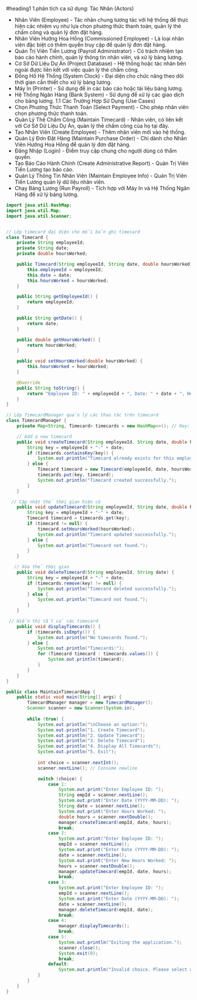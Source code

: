 #heading1
1.phân tích ca sử dụng:
Tác Nhân (Actors)
- Nhân Viên (Employee) - Tác nhân chung tương tác với hệ thống để thực hiện các nhiệm vụ như lựa chọn phương thức thanh toán, quản lý thẻ chấm công và quản lý đơn đặt hàng.
- Nhân Viên Hưởng Hoa Hồng (Commissioned Employee) - Là loại nhân viên đặc biệt có thêm quyền truy cập để quản lý đơn đặt hàng.
- Quản Trị Viên Tiền Lương (Payroll Administrator) - Có trách nhiệm tạo báo cáo hành chính, quản lý thông tin nhân viên, và xử lý bảng lương.
- Cơ Sở Dữ Liệu Dự Án (Project Database) - Hệ thống hoặc tác nhân bên ngoài được liên kết với việc quản lý thẻ chấm công.
- Đồng Hồ Hệ Thống (System Clock) - Đại diện cho chức năng theo dõi thời gian cần thiết cho xử lý bảng lương.
- Máy In (Printer) - Sử dụng để in các báo cáo hoặc tài liệu bảng lương.
- Hệ Thống Ngân Hàng (Bank System) - Sử dụng để xử lý các giao dịch cho bảng lương.
1.1 Các Trường Hợp Sử Dụng (Use Cases)
- Chọn Phương Thức Thanh Toán (Select Payment) - Cho phép nhân viên chọn phương thức thanh toán.
- Quản Lý Thẻ Chấm Công (Maintain Timecard) - Nhân viên, có liên kết với Cơ Sở Dữ Liệu Dự Án, quản lý thẻ chấm công của họ tại đây.
- Tạo Nhân Viên (Create Employee) - Thêm nhân viên mới vào hệ thống.
- Quản Lý Đơn Đặt Hàng (Maintain Purchase Order) - Chỉ dành cho Nhân Viên Hưởng Hoa Hồng để quản lý đơn đặt hàng.
- Đăng Nhập (Login) - Điểm truy cập chung cho người dùng có thẩm quyền.
- Tạo Báo Cáo Hành Chính (Create Administrative Report) - Quản Trị Viên Tiền Lương tạo báo cáo.
- Quản Lý Thông Tin Nhân Viên (Maintain Employee Info) - Quản Trị Viên Tiền Lương quản lý dữ liệu nhân viên.
- Chạy Bảng Lương (Run Payroll) - Tích hợp với Máy In và Hệ Thống Ngân Hàng để xử lý bảng lương.
  
```java
import java.util.HashMap;
import java.util.Map;
import java.util.Scanner;


// Lớp timecard đại diện cho mỗi bản ghi timecard
class Timecard {
    private String employeeId;
    private String date;
    private double hoursWorked;

    public Timecard(String employeeId, String date, double hoursWorked) {
        this.employeeId = employeeId;
        this.date = date;
        this.hoursWorked = hoursWorked;
    }

    public String getEmployeeId() {
        return employeeId;
    }

    public String getDate() {
        return date;
    }

    public double getHoursWorked() {
        return hoursWorked;
    }

    public void setHoursWorked(double hoursWorked) {
        this.hoursWorked = hoursWorked;
    }

    @Override
    public String toString() {
        return "Employee ID: " + employeeId + ", Date: " + date + ", Hours Worked: " + hoursWorked;
    }
}

// Lớp TimecardManager quản lý các thao tác trên timecard
class TimecardManager {
    private Map<String, Timecard> timecards = new HashMap<>(); // Key: employeeId + date

    // Add a new timecard
    public void createTimecard(String employeeId, String date, double hoursWorked) {
        String key = employeeId + "-" + date;
        if (timecards.containsKey(key)) {
            System.out.println("Timecard already exists for this employee on this date.");
        } else {
            Timecard timecard = new Timecard(employeeId, date, hoursWorked);
            timecards.put(key, timecard);
            System.out.println("Timecard created successfully.");
        }
    }

  // Cập nhật thẻ thời gian hiện có
    public void updateTimecard(String employeeId, String date, double hoursWorked) {
        String key = employeeId + "-" + date;
        Timecard timecard = timecards.get(key);
        if (timecard != null) {
            timecard.setHoursWorked(hoursWorked);
            System.out.println("Timecard updated successfully.");
        } else {
            System.out.println("Timecard not found.");
        }
    }

   // Xóa thẻ thời gian
    public void deleteTimecard(String employeeId, String date) {
        String key = employeeId + "-" + date;
        if (timecards.remove(key) != null) {
            System.out.println("Timecard deleted successfully.");
        } else {
            System.out.println("Timecard not found.");
        }
    }

 // Hiển thị tất cả các timecard
    public void displayTimecards() {
        if (timecards.isEmpty()) {
            System.out.println("No timecards found.");
        } else {
            System.out.println("Timecards:");
            for (Timecard timecard : timecards.values()) {
                System.out.println(timecard);
            }
        }
    }
}

public class MaintainTimecardApp {
    public static void main(String[] args) {
        TimecardManager manager = new TimecardManager();
        Scanner scanner = new Scanner(System.in);
        
        while (true) {
            System.out.println("\nChoose an option:");
            System.out.println("1. Create Timecard");
            System.out.println("2. Update Timecard");
            System.out.println("3. Delete Timecard");
            System.out.println("4. Display All Timecards");
            System.out.println("5. Exit");
            
            int choice = scanner.nextInt();
            scanner.nextLine(); // Consume newline

            switch (choice) {
                case 1:
                    System.out.print("Enter Employee ID: ");
                    String empId = scanner.nextLine();
                    System.out.print("Enter Date (YYYY-MM-DD): ");
                    String date = scanner.nextLine();
                    System.out.print("Enter Hours Worked: ");
                    double hours = scanner.nextDouble();
                    manager.createTimecard(empId, date, hours);
                    break;
                case 2:
                    System.out.print("Enter Employee ID: ");
                    empId = scanner.nextLine();
                    System.out.print("Enter Date (YYYY-MM-DD): ");
                    date = scanner.nextLine();
                    System.out.print("Enter New Hours Worked: ");
                    hours = scanner.nextDouble();
                    manager.updateTimecard(empId, date, hours);
                    break;
                case 3:
                    System.out.print("Enter Employee ID: ");
                    empId = scanner.nextLine();
                    System.out.print("Enter Date (YYYY-MM-DD): ");
                    date = scanner.nextLine();
                    manager.deleteTimecard(empId, date);
                    break;
                case 4:
                    manager.displayTimecards();
                    break;
                case 5:
                    System.out.println("Exiting the application.");
                    scanner.close();
                    System.exit(0);
                    break;
                default:
                    System.out.println("Invalid choice. Please select again.");
            }
        }
    }
}



```

